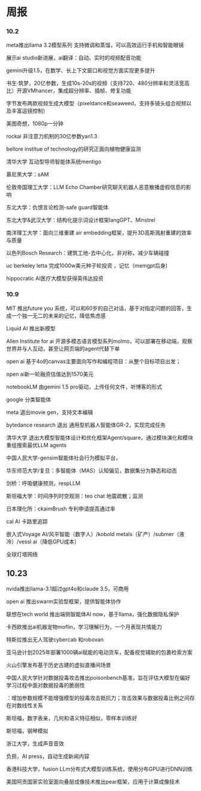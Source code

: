 # 周报

### 10.2

meta推出llama 3.2模型系列 支持微调和蒸馏，可以高效运行手机和智能眼镜

  展示ai studio新进展，ai翻译：自动、实时的视频配音功能

gemini升级1.5，在数学、长上下文窗口和视觉方面实现更多提升

书生·筑梦，20亿参数，生成10s-20s的视频（支持720、480分辨率和灵活宽高比）开源VMhancer，集成超分辨率、插帧、修复功能

字节发布两款视频生成大模型（pixeldance和seaweed，支持多镜头组合视频以及丰富运镜控制）

美图奇想，1080p一分钟

rockai 非注意力机制的30亿参数yan1.3

bellore institue of technology的研究正面向植物健康监测

清华大学 互动型导师智能体系统mentigo

慕尼黑大学：sAM

伦敦帝国理工大学：LLM Echo Chamber研究聊天机器人恶意散播虚假信息的影响

东北大学：仇恨言论检测-safe guard智能体

东北大学&武汉大学：结构化提示词设计框架langGPT、Minstrel

南洋理工大学：面向三维重建 air embedding框架，提升3D高斯溅射重建的效率与质量

以色列Bosch Research：建筑工地-去中心化，非对称，减少车辆碰撞

uc berkeley letta 完成1000w美元种子轮投资 ，记忆（memgpt后身)

hippocratic AI医疗大模型获得英伟达投资

### 10.9

MIT 推出future you 系统，可以和60岁的自己对话，基于对指定问题的回答，生成一个独一无二的未来的记忆，降低焦虑感

Liquid AI 推出新模型

Allen Institute for ai 开源多模态语言模型系列molmo，可以部署在移动端，观察世界并与人互动，甚至让网页端的agent代替下单

open ai 基于4o的canvas主要面向写作和编程项目：从整个目标项目出发；

open ai新一轮融资估值达到1570美元

notebookLM 由gemini 1.5 pro驱动，上传任何文件，听博客的形式

google 分类智能体

meta 退出movie gen，支持文本编辑

bytedance research 退出 通用型机器人智能体GR-2，实现完成任务

清华大学 退出大模型智能体设计和优化框架Agent/square，通过模块演化和模块重组搜索最优LLM agents

中国人民大学-gensim智能体社会行为模拟平台，

华东师范大学/复旦：多智能体（MAS）认知偏见，数据集分为静态和动态

剑桥：呼吸健康预测，respLLM

斯坦福大学：时间序列时空观测：teo chat 地震疏散；监测

日本理化所：ckaimBrush 专利申请提高通过率

cal AI 卡路里追踪

嵌入式Voyage AI/风平智能（数字人）/kobold metals（矿产）/submer（液冷）/vessl ai（降低GPU成本）

全球灯塔网络

## 10.23

nvida推出llama-3.1超过gpt4o和claude 3.5，可商用

open ai 推出swarm实验型框架，提供智能体协作

联想在tech world 推出端侧智能体AI now，基于llama，强化数据隐私保护

卡西欧推出ai机器宠物moflin，学习理解行为，一个月表现共情能力

特斯拉推出无人驾驶cybercab 和robovan

亚马逊计划2025年部署1000辆ai赋能的电动货车，配备视觉辅助的包裹检索方案

火山引擎发布基于历史古建的虚拟直播间场景

中国人民大学针对数据投毒攻击推出poisonbench基准，旨在评估大模型在偏好学习过程中面对数据投毒的脆弱性

  ：增加参数规模不能增强模型的投毒攻击抵抗力；攻击效果与数据投毒比例之间存在对数线性关系

斯坦福，数字表亲，几何和语义特征相似，零样本训练好

斯坦福，钢琴模拟

浙江大学，生成声音音效

负担，AI press，自动生成新闻内容

香港科技大学，fusion LLm分布式大模型训练系统，使用分布GPU进行DNN训练

美国阿贡国家实验室面向叠层成像技术推出pear框架，应用于计算成像技术



